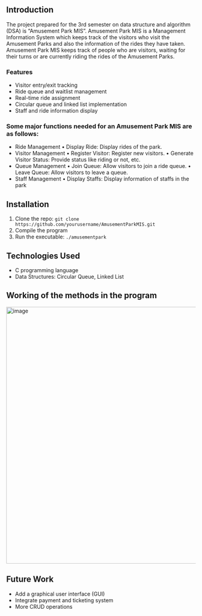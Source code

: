 ## Introduction 
The project prepared for the 3rd semester on data structure and algorithm (DSA) is “Amusement Park MIS”. Amusement Park MIS is a Management Information System which keeps track of the visitors who visit the Amusement Parks and also the information of the rides they have taken. Amusement Park MIS keeps track of people who are visitors, waiting for their turns or are currently riding the rides of the Amusement Parks.

### Features
- Visitor entry/exit tracking
- Ride queue and waitlist management
- Real-time ride assignment
- Circular queue and linked list implementation
- Staff and ride information display

### Some major functions needed for an Amusement Park MIS are as follows:
- Ride Management
•	Display Ride: Display rides of the park.
- Visitor Management
•	Register Visitor: Register new visitors.
•	Generate Visitor Status: Provide status like riding or not, etc.
- Queue Management
•	Join Queue: Allow visitors to join a ride queue.
•	Leave Queue: Allow visitors to leave a queue.
- Staff Management
•	Display Staffs: Display information of staffs in the park

## Installation
1. Clone the repo: `git clone https://github.com/yourusername/AmusementParkMIS.git`
2. Compile the program
3. Run the executable: `./amusementpark`

## Technologies Used
- C programming language
- Data Structures: Circular Queue, Linked List

## Working of the methods in the program
<img width="1484" height="682" alt="image" src="https://github.com/user-attachments/assets/ce66ab09-1722-4721-b4f6-7f48bf66ef80" />

## Future Work
- Add a graphical user interface (GUI)
- Integrate payment and ticketing system
- More CRUD operations
